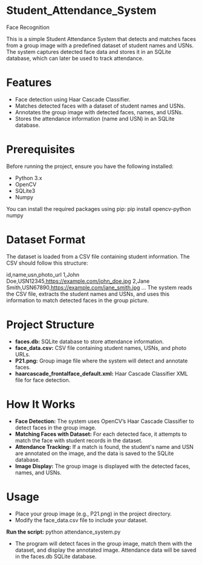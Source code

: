 # Student_Attendance_System
Face Recognition

This is a simple Student Attendance System that detects and matches faces from a group image with a predefined dataset of student names and USNs. The system captures detected face data and stores it in an SQLite database, which can later be used to track attendance.

# Features
  - Face detection using Haar Cascade Classifier.
  - Matches detected faces with a dataset of student names and USNs.
  - Annotates the group image with detected faces, names, and USNs.
  - Stores the attendance information (name and USN) in an SQLite database.

# Prerequisites
  Before running the project, ensure you have the following installed:
  
  - Python 3.x
  - OpenCV
  - SQLite3
  - Numpy
    
  You can install the required packages using pip:
  pip install opencv-python numpy

# Dataset Format
  The dataset is loaded from a CSV file containing student information. The CSV should follow this structure:
  
  id,name,usn,photo_url
  1,John Doe,USN12345,https://example.com/john_doe.jpg
  2,Jane Smith,USN67890,https://example.com/jane_smith.jpg
  ...
  The system reads the CSV file, extracts the student names and USNs, and uses this information to match detected faces in the group picture.

# Project Structure
  - **faces.db:** SQLite database to store attendance information.
  - **face_data.csv:** CSV file containing student names, USNs, and photo URLs.
 - **P21.png:** Group image file where the system will detect and annotate faces.
  - **haarcascade_frontalface_default.xml:** Haar Cascade Classifier XML file for face detection.
# How It Works
  - **Face Detection:** The system uses OpenCV’s Haar Cascade Classifier to detect faces in the group image.
  - **Matching Faces with Dataset:** For each detected face, it attempts to match the face with student records in the dataset.
  - **Attendance Tracking:** If a match is found, the student's name and USN are annotated on the image, and the data is saved to the SQLite database.
  - **Image Display:** The group image is displayed with the detected faces, names, and USNs.
# Usage
  - Place your group image (e.g., P21.png) in the project directory.
  - Modify the face_data.csv file to include your dataset.
    
  **Run the script:**
  python attendance_system.py
  - The program will detect faces in the group image, match them with the dataset, and display the annotated image. Attendance data will be saved in the faces.db SQLite database.
